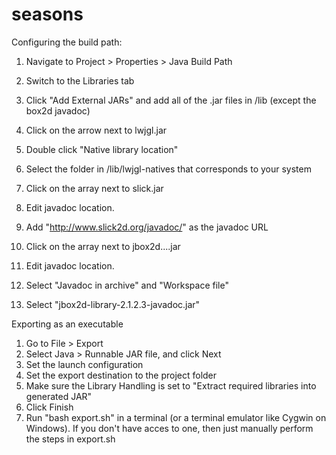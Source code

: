seasons
=======

Configuring the build path:
1) Navigate to Project > Properties > Java Build Path
2) Switch to the Libraries tab
3) Click "Add External JARs" and add all of the .jar files in /lib (except the box2d javadoc)

4) Click on the arrow next to lwjgl.jar
5) Double click "Native library location"
6) Select the folder in /lib/lwjgl-natives that corresponds to your system

8) Click on the array next to slick.jar
9) Edit javadoc location.
10) Add "http://www.slick2d.org/javadoc/" as the javadoc URL

11) Click on the array next to jbox2d....jar
12) Edit javadoc location.
13) Select "Javadoc in archive" and "Workspace file"
14) Select "jbox2d-library-2.1.2.3-javadoc.jar"

Exporting as an executable
1) Go to File > Export
2) Select Java > Runnable JAR file, and click Next
3) Set the launch configuration
4) Set the export destination to the project folder
5) Make sure the Library Handling is set to "Extract required libraries into generated JAR"
6) Click Finish
7) Run "bash export.sh" in a terminal (or a terminal emulator like Cygwin on Windows). If you don't have acces to one, then just manually perform the steps in export.sh
